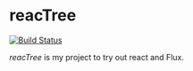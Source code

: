 reacTree
====
[![Build Status](https://travis-ci.org/marianboda/reacTree.svg?branch=master)](https://travis-ci.org/marianboda/reacTree "Check this project's build status on TravisCI")


*reacTree* is my project to try out react and Flux.
